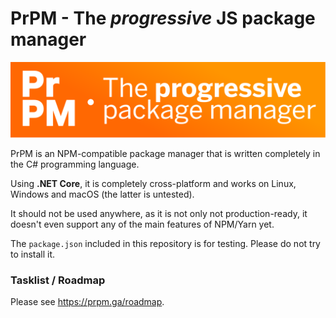 # PrPM - The *progressive* JS package manager  
  
<center>
<img src="./community/readme-banner.svg" />  
</center>
  
PrPM is an NPM-compatible package manager that is written completely in the C# programming language.  
  
Using **.NET Core**, it is completely cross-platform and works on Linux, Windows and macOS (the latter is untested).  
  
It should not be used anywhere, as it is not only not production-ready, it doesn't even support any of the main features of NPM/Yarn yet. 
  
The `package.json` included in this repository is for testing. Please do not try to install it.
  
### Tasklist / Roadmap  
  
Please see https://prpm.ga/roadmap.
